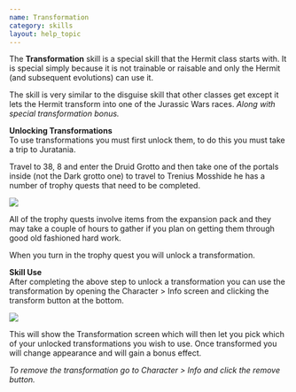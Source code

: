 ```yaml
---
name: Transformation
category: skills
layout: help_topic
---
```

The **Transformation** skill is a special skill that the Hermit class starts with. It is special simply because it is not trainable or raisable and only the Hermit (and subsequent evolutions) can use it.

The skill is very similar to the disguise skill that other classes get except it lets the Hermit transform into one of the Jurassic Wars races. _Along with special transformation bonus._

**Unlocking Transformations**  
To use transformations you must first unlock them, to do this you must take a trip to Juratania.

Travel to 38, 8 and enter the Druid Grotto and then take one of the portals inside (not the Dark grotto one) to travel to Trenius Mosshide he has a number of trophy quests that need to be completed.

[![](https://lohcdn.com/images/t_transformation1.jpg)](https://lohcdn.com/images/transformation1.jpg)

All of the trophy quests involve items from the expansion pack and they may take a couple of hours to gather if you plan on getting them through good old fashioned hard work.

When you turn in the trophy quest you will unlock a transformation.

**Skill Use**  
After completing the above step to unlock a transformation you can use the transformation by opening the Character > Info screen and clicking the transform button at the bottom.

[![](https://lohcdn.com/images/t_transformation2.jpg)](https://lohcdn.com/images/transformation2.jpg)

This will show the Transformation screen which will then let you pick which of your unlocked transformations you wish to use. Once transformed you will change appearance and will gain a bonus effect.

_To remove the transformation go to Character > Info and click the remove button._